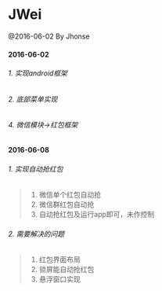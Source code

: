 # JWei
@2016-06-02
By Jhonse

#### 2016-06-02
###### 1. 实现android框架
###### 2. 底部菜单实现
###### 4. 微信模块->红包框架
#### 2016-06-08
###### 1. 实现自动抢红包
>1. 微信单个红包自动抢
>2. 微信群红包自动抢
>3. 自动抢红包及运行app即可，未作控制
###### 2. 需要解决的问题
>1. 红包界面布局
>2. 锁屏能自动抢红包
>3. 悬浮窗口实现
